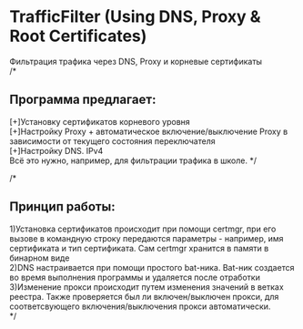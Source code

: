 # TrafficFilter (Using DNS, Proxy & Root Certificates)
Фильтрация трафика через DNS, Proxy и корневые сертификаты  
/*  
## Программа предлагает:  
[+]Установку сертификатов корневого уровня  
[+]Настройку Proxy + автоматическое включение/выключение Proxy в зависимости от текущего состояния переключателя  
[+]Настройку DNS. IPv4  
Всё это нужно, например, для фильтрации трафика в школе.
*/  

/*  
## Принцип работы:  
1)Установка сертификатов происходит при помощи certmgr, при его вызове в командную строку передаются параметры - например, имя сертификата и тип сертификата. Сам certmgr хранится в памяти в бинарном виде  
2)DNS настраивается при помощи простого bat-ника. Bat-ник создается во время выполнения программы и удаляется после отработки  
3)Изменение прокси происходит путем изменения значений в ветках реестра. Также проверяется был ли включен/выключен прокси, для соответсвующего включения/выключения прокси автоматически.  
*/
